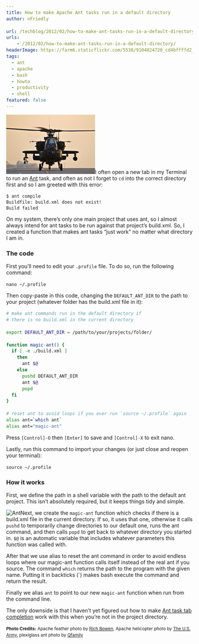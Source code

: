 ```yaml
---
title: How to make Apache Ant tasks run in a default directory
author: nFriedly

url: /techblog/2012/02/how-to-make-ant-tasks-run-in-a-default-directory/
urls:
    - /2012/02/how-to-make-ant-tasks-run-in-a-default-directory/
headerImage: https://farm6.staticflickr.com/5538/9104824720_cd4bffffd2_h.jpg
tags:
  - ant
  - apache
  - bash
  - howto
  - productivity
  - shell
featured: false
---
```

<img src="/techblog/wp-content/uploads/2012/02/apache.jpg" width="240" height="160" alt="Apache takeoff" title="The other Apache, image courtesy of The U.S. Army" class="right" />I often open a new tab in my Terminal to run an [Ant][2] task, and often as not I forget to `cd` into the correct directory first and so I am greeted with this error:

	$ ant compile
	Buildfile: build.xml does not exist!
	Build failed

On my system, there&#8217;s only one main project that uses ant, so I almost always intend for ant tasks to be run against that project&#8217;s build.xml. So, I created a function that makes ant tasks &#8220;just work&#8221; no matter what directory I am in.

<!--more-->

### The code

First you&#8217;ll need to edit your `.profile` file. To do so, run the following command:

`nano ~/.profile`

Then copy-paste in this code, changing the `DEFAULT_ANT_DIR` to the path to your project (whatever folder has the build.xml file in it):

``` bash
# make ant commands run in the default directory if
# there is no build.xml in the current directory

export DEFAULT_ANT_DIR = /path/to/your/projects/folder/

function magic-ant() {
  if [ -e ./build.xml ]
	then
	  ant $@                                                                    
	else
	  pushd DEFAULT_ANT_DIR
	  ant $@
	  popd
  fi
}

# reset ant to avoid loops if you ever run `source ~/.profile` again
alias ant=`which ant`
alias ant="magic-ant"
```

Press `[Control]-O` then `[Enter]` to save and `[Control]-X` to exit nano.

Lastly, run this command to import your changes (or just close and reopen your terminal):

`source ~/.profile`

### How it works

First, we define the path in a shell variable with the path to the default ant project. This isn&#8217;t absolutely required, but it keeps things tidy and simple.

<img src="https://farm1.staticflickr.com/95/235488979_24ead7f4dc_m.jpg" width="240" height="159" alt="Ant" class="left" />Next, we create the `magic-ant` function which checks if there is a build.xml file in the current directory. If so, it uses that one, otherwise it calls `pushd` to temporarily change directories to our default one, runs the ant command, and then calls `popd` to get back to whatever directory you started in. `$@` is an automatic variable that includes whatever parameters this function was called with.

After that we use alias to reset the ant command in order to avoid endless loops where our magic-ant function calls itself instead of the real ant if you source. The command `which` returns the path to the program with the given name. Putting it in backticks (\`) makes bash execute the command and return the result.

Finally we alias `ant` to point to our new `magic-ant` function when run from the command line.

The only downside is that I haven&#8217;t yet figured out how to make [Ant task tab completion][4] work with this when you&#8217;re not in the project directory.

<p class="meta"><small class="photocredit"><b>Photo Credits:</b> 
Apache feather photo by <a href="http://www.flickr.com/photos/rbowen/9104824720/">Rich Bowen</a>, 
Apache helicopter photo by <a href="http://www.flickr.com/photos/soldiersmediacenter/6668518895/">The U.S. Army</a>,
plexiglass ant photo by <a href="http://www.flickr.com/photos/dasqfamily/235488979/">Qfamily</a>
</small></p>


 [2]: http://ant.apache.org/
 [4]: http://matthew.mceachen.us/blog/ant-bash-completion-on-mac-os-x-43.html
